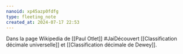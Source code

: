 ```yaml
---
nanoid: xp45azp0fdfg
type: fleeting_note
created_at: 2024-07-17 22:53
---
```

Dans la page Wikipedia de [[Paul Otlet]] #JaiDécouvert [[Classification décimale universelle]] et [[Classification décimale de Dewey]].
